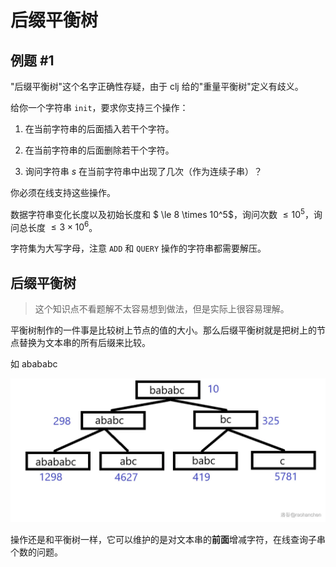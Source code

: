 # 后缀平衡树

## 例题 #1

"后缀平衡树"这个名字正确性存疑，由于 clj 给的"重量平衡树"定义有歧义。

给你一个字符串 `init`，要求你支持三个操作：

1. 在当前字符串的后面插入若干个字符。

2. 在当前字符串的后面删除若干个字符。

3. 询问字符串 $s$ 在当前字符串中出现了几次（作为连续子串）？

你必须在线支持这些操作。

数据字符串变化长度以及初始长度和 $ \le 8 \times 10^5$，询问次数 $\le 10^5$，询问总长度 $\le 3 \times 10^6$。

字符集为大写字母，注意 `ADD` 和 `QUERY` 操作的字符串都需要解压。

## 后缀平衡树

> 这个知识点不看题解不太容易想到做法，但是实际上很容易理解。

平衡树制作的一件事是比较树上节点的值的大小。那么后缀平衡树就是把树上的节点替换为文本串的所有后缀来比较。

如 abababc

![image.png](后缀平衡树/image.png)

操作还是和平衡树一样，它可以维护的是对文本串的**前面**增减字符，在线查询子串个数的问题。



